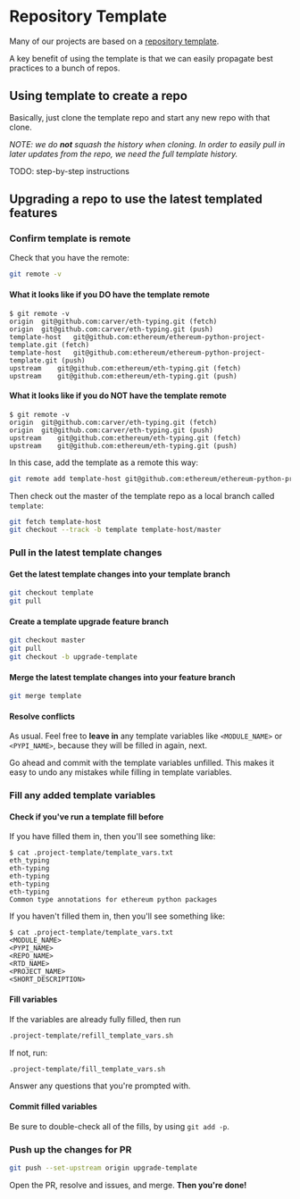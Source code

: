 # Repository Template

Many of our projects are based on a [repository template](https://github.com/ethereum/ethereum-python-project-template/).

A key benefit of using the template is that we can easily propagate best practices to a bunch of repos.

## Using template to create a repo

Basically, just clone the template repo and start any new repo with that clone.

*NOTE: we do **not** squash the history when cloning. In order to easily pull in later updates from the repo, we need the full template history.*

TODO: step-by-step instructions

## Upgrading a repo to use the latest templated features

### Confirm template is remote

Check that you have the remote:

```sh
git remote -v
```

#### What it looks like if you DO have the template remote

```
$ git remote -v
origin	git@github.com:carver/eth-typing.git (fetch)
origin	git@github.com:carver/eth-typing.git (push)
template-host	git@github.com:ethereum/ethereum-python-project-template.git (fetch)
template-host	git@github.com:ethereum/ethereum-python-project-template.git (push)
upstream	git@github.com:ethereum/eth-typing.git (fetch)
upstream	git@github.com:ethereum/eth-typing.git (push)
```

#### What it looks like if you do NOT have the template remote

```
$ git remote -v
origin	git@github.com:carver/eth-typing.git (fetch)
origin	git@github.com:carver/eth-typing.git (push)
upstream	git@github.com:ethereum/eth-typing.git (fetch)
upstream	git@github.com:ethereum/eth-typing.git (push)
```

In this case, add the template as a remote this way:

```sh
git remote add template-host git@github.com:ethereum/ethereum-python-project-template.git
```

Then check out the master of the template repo as a local branch called `template`:

```sh
git fetch template-host
git checkout --track -b template template-host/master
```

### Pull in the latest template changes

#### Get the latest template changes into your template branch

```sh
git checkout template
git pull
```

#### Create a template upgrade feature branch

```sh
git checkout master
git pull
git checkout -b upgrade-template
```

#### Merge the latest template changes into your feature branch

```sh
git merge template
```

#### Resolve conflicts

As usual. Feel free to **leave in** any template variables like `<MODULE_NAME>` or `<PYPI_NAME>`,
because they will be filled in again, next.

Go ahead and commit with the template variables unfilled. This makes it easy to undo any mistakes
while filling in template variables.

### Fill any added template variables

#### Check if you've run a template fill before

If you have filled them in, then you'll see something like:
```
$ cat .project-template/template_vars.txt
eth_typing
eth-typing
eth-typing
eth-typing
eth-typing
Common type annotations for ethereum python packages
```

If you haven't filled them in, then you'll see something like:
```
$ cat .project-template/template_vars.txt
<MODULE_NAME>
<PYPI_NAME>
<REPO_NAME>
<RTD_NAME>
<PROJECT_NAME>
<SHORT_DESCRIPTION>
```

#### Fill variables

If the variables are already fully filled, then run
```sh
.project-template/refill_template_vars.sh
```

If not, run:
```sh
.project-template/fill_template_vars.sh
```

Answer any questions that you're prompted with.

#### Commit filled variables

Be sure to double-check all of the fills, by using `git add -p`.

### Push up the changes for PR

```sh
git push --set-upstream origin upgrade-template
```

Open the PR, resolve and issues, and merge. **Then you're done!**
